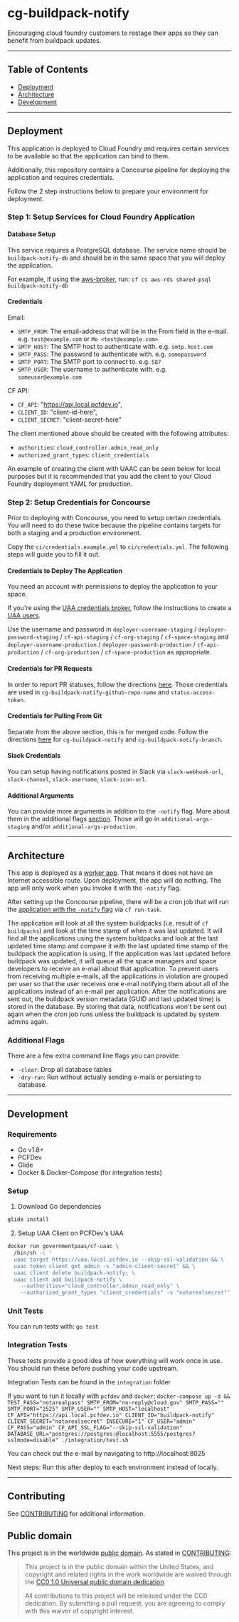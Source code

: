 # cg-buildpack-notify

Encouraging cloud foundry customers to restage their apps so they can benefit from buildpack updates.

---

## Table of Contents

- [Deployment](#deployment)
- [Architecture](#architecture)
- [Development](#development)

---

## Deployment

This application is deployed to Cloud Foundry and requires certain
services to be available so that the application can bind to them.

Additionally, this repository contains a Concourse pipeline for deploying
the application and requires credentials.

Follow the 2 step instructions below to prepare your environment for deployment.

### Step 1: Setup Services for Cloud Foundry Application

#### Database Setup

This service requires a PostgreSQL database. The service name should be `buildpack-notify-db`
and should be in the same space that you will deploy the application.

For example, if using the [aws-broker](https://github.com/18F/aws-broker),
run: `cf cs aws-rds shared-psql buildpack-notify-db`

#### Credentials

Email:
- `SMTP_FROM`: The email-address that will be in the From field in the e-mail. e.g. `test@example.com` or `Me <test@example.com>`
- `SMTP_HOST`: The SMTP host to authenticate with. e.g. `smtp.host.com`
- `SMTP_PASS`: The password to authenticate with. e.g. `somepassword`
- `SMTP_PORT`: The SMTP port to connect to. e.g. `587`
- `SMTP_USER`: The username to authenticate with. e.g. `someuser@example.com`

CF API:
- `CF_API`: "https://api.local.pcfdev.io",
- `CLIENT_ID`: "client-id-here",
- `CLIENT_SECRET`: "client-secret-here"

The client mentioned above should be created with the following attributes:
- `authorities`: `cloud_controller.admin_read_only`
- `authorized_grant_types`: `client_credentials`

An example of creating the client with UAAC can be seen below for local purposes but it is recommended
that you add the client to your Cloud Foundry deployment YAML for production.


### Step 2: Setup Credentials for Concourse

Prior to deploying with Concourse, you need to setup certain credentials.
You will need to do these twice because the pipeline contains targets for both a staging and
a production environment.

Copy the `ci/credentials.example.yml` to `ci/credentials.yml`. The following steps will guide you to fill it out.

#### Credentials to Deploy The Application

You need an account with permissions to deploy the application to your space.

If you're using the [UAA credentials broker](https://github.com/cloudfoundry-community/uaa-credentials-broker),
follow the instructions to create a [UAA users](https://github.com/cloudfoundry-community/uaa-credentials-broker#uaa-users).

Use the username and password in
`deployer-username-staging` / `deployer-password-staging` / `cf-api-staging` / `cf-org-staging` / `cf-space-staging`
and `deployer-username-production` / `deployer-password-production` / `cf-api-production` / `cf-org-production` / `cf-space-production`
as appropriate.

#### Credentials for PR Requests

In order to report PR statuses, follow the directions [here](https://github.com/jtarchie/github-pullrequest-resource).
Those credentials are used in `cg-buildpack-notify-github-repo-name` and `status-access-token`.

#### Credentials for Pulling From Git

Separate from the above section, this is for merged code. Follow the directions [here](https://github.com/concourse/git-resource)
for `cg-buildpack-notify` and `cg-buildpack-notify-branch`.

#### Slack Credentials

You can setup having notifications posted in Slack via `slack-webhook-url`, `slack-channel`, `slack-username`, `slack-icon-url`.

#### Additional Arguments

You can provide more arguments in addition to the `-notify` flag. More about them in the additional flags [section](#additional-flags).
Those will go in `additional-args-staging` and/or `additional-args-production`.

---

## Architecture

This app is deployed as a [worker app](https://docs.cloudfoundry.org/devguide/deploy-apps/manifest.html#no-route).
That means it does not have an Internet accessible route. Upon deployment, the app will do nothing. The app will
only work when you invoke it with the `-notify` flag.

After setting up the Concourse pipeline, there will be a cron job that will run the
[application with the `-notify` flag](ci/notify.sh) via `cf run-task`.

The application will look at all the system buildpacks (i.e. result of `cf buildpacks`) and look at the time stamp of
when it was last updated. It will find all the applications using the system buildpacks and look at the last updated
time stamp and compare it with the last updated time stamp of the buildpack the application is using. If the application
was last updated before buildpack was updated, it will queue all the space managers and space developers to receive an
e-mail about that application. To prevent users from receiving multiple e-mails, all the applications in violation are
grouped per user so that the user receives one e-mail notifying them about all of the applications instead of an
e-mail per application. After the notifications are sent out, the buildpack version metadata (GUID and last updated time) is
stored in the database. By storing that data, notifications won't be sent out again when the cron job runs unless the buildpack
is updated by system admins again.

### Additional Flags

There are a few extra command line flags you can provide:

- `-clear`: Drop all database tables
- `-dry-run`: Run without actually sending e-mails or persisting to database.

---

## Development

### Requirements

- Go v1.8+
- PCFDev
- Glide
- Docker & Docker-Compose (for integration tests)

### Setup

1. Download Go dependencies

```sh
glide install
```

2. Setup UAA Client on PCFDev's UAA
```sh
docker run governmentpaas/cf-uaac \
  /bin/sh -c '
  uaac target https://uaa.local.pcfdev.io --skip-ssl-validation && \
  uaac token client get admin -s "admin-client-secret" && \
  uaac client delete buildpack-notify; \
  uaac client add buildpack-notify \
    --authorities="cloud_controller.admin_read_only" \
    --authorized_grant_types "client_credentials" -s "notarealsecret"'
```

### Unit Tests

You can run tests with: `go test`

### Integration Tests

These tests provide a good idea of how everything will work once in use. You should run these before pushing your code upstream.

Integration Tests can be found in the `integration` folder

If you want to run it locally with `pcfdev` and `docker`:
`docker-compose up -d && TEST_PASS="notarealpass" SMTP_FROM="no-reply@cloud.gov" SMTP_PASS="" SMTP_PORT="2525" SMTP_USER="" SMTP_HOST="localhost" CF_API="https://api.local.pcfdev.io" CLIENT_ID="buildpack-notify" CLIENT_SECRET="notarealsecret" INSECURE="1" CF_USER="admin" CF_PASS="admin" CF_API_SSL_FLAG="--skip-ssl-validation" DATABASE_URL="postgres://postgres:@localhost:5555/postgres?sslmode=disable" ./integration/test.sh`

You can check out the e-mail by navigating to http://localhost:8025

Next steps: Run this after deploy to each environment instead of locally.

---

## Contributing

See [CONTRIBUTING](CONTRIBUTING.md) for additional information.

## Public domain

This project is in the worldwide [public domain](LICENSE.md). As stated in [CONTRIBUTING](CONTRIBUTING.md):

> This project is in the public domain within the United States, and copyright and related rights in the work worldwide are waived through the [CC0 1.0 Universal public domain dedication](https://creativecommons.org/publicdomain/zero/1.0/).
>
> All contributions to this project will be released under the CC0 dedication. By submitting a pull request, you are agreeing to comply with this waiver of copyright interest.
